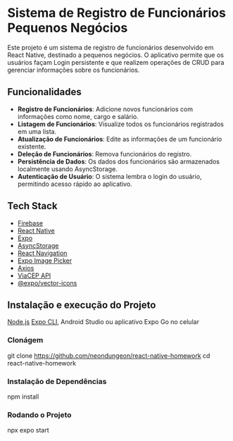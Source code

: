 # Sistema de Registro de Funcionários Pequenos Negócios

Este projeto é um sistema de registro de funcionários desenvolvido em React Native, destinado a pequenos negócios.
O aplicativo permite que os usuários façam Login persistente e que realizem operações de CRUD para gerenciar informações sobre os funcionários.

## Funcionalidades

- **Registro de Funcionários**: Adicione novos funcionários com informações como nome, cargo e salário.
- **Listagem de Funcionários**: Visualize todos os funcionários registrados em uma lista.
- **Atualização de Funcionários**: Edite as informações de um funcionário existente.
- **Deleção de Funcionários**: Remova funcionários do registro.
- **Persistência de Dados**: Os dados dos funcionários são armazenados localmente usando AsyncStorage.
- **Autenticação de Usuário**: O sistema lembra o login do usuário, permitindo acesso rápido ao aplicativo.

## Tech Stack

- [Firebase](https://firebase.google.com/)
- [React Native](https://reactnative.dev/)
- [Expo](https://expo.dev/)
- [AsyncStorage](https://github.com/react-native-async-storage/async-storage)
- [React Navigation](https://reactnavigation.org/)
- [Expo Image Picker](https://docs.expo.dev/versions/latest/sdk/imagepicker/)
- [Axios](https://axios-http.com/)
- [ViaCEP API](https://viacep.com.br/)
- [@expo/vector-icons](https://docs.expo.dev/guides/icons/)

## Instalação e execução do Projeto

[Node.js](https://nodejs.org/)
[Expo CLI](https://docs.expo.dev/get-started/installation/), Android Studio ou aplicativo Expo Go no celular

### Clonágem

git clone https://github.com/neondungeon/react-native-homework
cd react-native-homework

### Instalação de Dependências

npm install

### Rodando o Projeto

npx expo start
